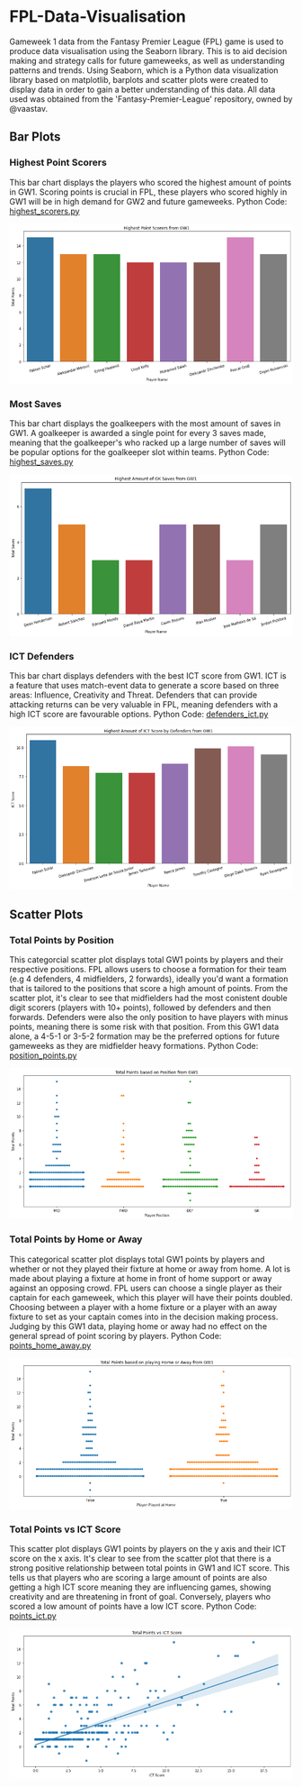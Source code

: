 # FPL-Data-Visualisation
Gameweek 1 data from the Fantasy Premier League (FPL) game is used to produce data visualisation using the Seaborn library. This is to aid decision making and strategy calls for future gameweeks, as well as understanding patterns and trends. Using Seaborn, which is a Python data visualization library based on matplotlib, barplots and scatter plots were created to display data in order to gain a better understanding of this data. All data used was obtained from the 'Fantasy-Premier-League' repository, owned by @vaastav. 

## Bar Plots

### Highest Point Scorers
This bar chart displays the players who scored the highest amount of points in GW1. Scoring points is crucial in FPL, these players who scored highly in GW1 will be in high demand for GW2 and future gameweeks. Python Code: [highest_scorers.py](https://github.com/stephenpower2003/FPL-Data-Visualisation/blob/main/highest_scorers.py)

![Highest Scorers Bar Plot](https://github.com/stephenpower2003/FPL-Data-Visualisation/blob/main/highest_scorers.png)

### Most Saves
This bar chart displays the goalkeepers with the most amount of saves in GW1. A goalkeeper is awarded a single point for every 3 saves made, meaning that the goalkeeper's who racked up a large number of saves will be popular options for the goalkeeper slot within teams. Python Code: [highest_saves.py](https://github.com/stephenpower2003/FPL-Data-Visualisation/blob/main/highest_saves.py)

![Highest Saves Bar Plot](https://github.com/stephenpower2003/FPL-Data-Visualisation/blob/main/highest_saves.png)

### ICT Defenders
This bar chart displays defenders with the best ICT score from GW1. ICT is a feature that uses match-event data to generate a score based on three areas: Influence, Creativity and Threat. Defenders that can provide attacking returns can be very valuable in FPL, meaning defenders with a high ICT score are favourable options. Python Code: [defenders_ict.py](https://github.com/stephenpower2003/FPL-Data-Visualisation/blob/main/defenders_ict.py)

![Defenders ICT Bar Plot](https://github.com/stephenpower2003/FPL-Data-Visualisation/blob/main/defenders_ict.png)

## Scatter Plots

### Total Points by Position
This categorcial scatter plot displays total GW1 points by players and their respective positions. FPL allows users to choose a formation for their team (e.g 4 defenders, 4 midfielders, 2 forwards), ideally you'd want a formation that is tailored to the positions that score a high amount of points. From the scatter plot, it's clear to see that midfielders had the most conistent double digit scorers (players with 10+ points), followed by defenders and then forwards. Defenders were also the only position to have players with minus points, meaning there is some risk with that position. From this GW1 data alone, a 4-5-1 or 3-5-2 formation may be the preferred options for future gameweeks as they are midfielder heavy formations. Python Code: [position_points.py](https://github.com/stephenpower2003/FPL-Data-Visualisation/blob/main/position_points.py)

![Points by Position Categorical Scatter Plot](https://github.com/stephenpower2003/FPL-Data-Visualisation/blob/main/position_points.png)

### Total Points by Home or Away
This categorical scatter plot displays total GW1 points by players and whether or not they played their fixture at home or away from home. A lot is made about playing a fixture at home in front of home support or away against an opposing crowd. FPL users can choose a single player as their captain for each gameweek, which this player will have their points doubled. Choosing between a player with a home fixture or a player with an away fixture to set as your captain comes into in the decision making process. Judging by this GW1 data, playing home or away had no effect on the general spread of point scoring by players. Python Code: [points_home_away.py](https://github.com/stephenpower2003/FPL-Data-Visualisation/blob/main/points_home_away.py)

![Points by Home/Away Categorical Scatter Plot](https://github.com/stephenpower2003/FPL-Data-Visualisation/blob/main/points_home_away.png)

### Total Points vs ICT Score
This scatter plot displays GW1 points by players on the y axis and their ICT score on the x axis. It's clear to see from the scatter plot that there is a strong positive relationship between total points in GW1 and ICT score. This tells us that players who are scoring a large amount of points are also getting a high ICT score meaning they are influencing games, showing creativity and are threatening in front of goal. Conversely, players who scored a low amount of points have a low ICT score. Python Code: [points_ict.py](https://github.com/stephenpower2003/FPL-Data-Visualisation/blob/main/points_ict.py)

![Points vs ICT Scatter Plot](https://github.com/stephenpower2003/FPL-Data-Visualisation/blob/main/points_ict.png)
 

